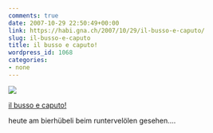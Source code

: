 ```yaml
---
comments: true
date: 2007-10-29 22:50:49+00:00
link: https://habi.gna.ch/2007/10/29/il-busso-e-caputo/
slug: il-busso-e-caputo
title: il busso e caputo!
wordpress_id: 1068
categories:
- none
---
```



 [![](https://static.flickr.com/2383/1801256538_ca1ab9975d_m.jpg)](https://www.flickr.com/photos/habi/1801256538/)
   

 
  [il busso e caputo!](https://www.flickr.com/photos/habi/1801256538/)
    

 



heute am bierhübeli beim runtervelölen gesehen....
  

